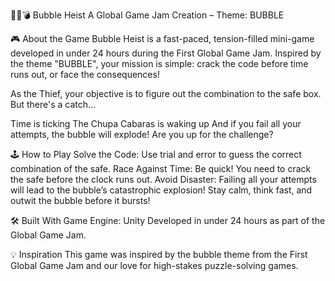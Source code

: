🕵️‍♂️💣 Bubble Heist
A Global Game Jam Creation – Theme: BUBBLE

🎮 About the Game
Bubble Heist is a fast-paced, tension-filled mini-game developed in under 24 hours during the First Global Game Jam. Inspired by the theme "BUBBLE", your mission is simple: crack the code before time runs out, or face the consequences!

As the Thief, your objective is to figure out the combination to the safe box. But there's a catch...

Time is ticking
The Chupa Cabaras is waking up
And if you fail all your attempts, the bubble will explode!
Are you up for the challenge?

🕹️ How to Play
Solve the Code: Use trial and error to guess the correct combination of the safe.
Race Against Time: Be quick! You need to crack the safe before the clock runs out.
Avoid Disaster: Failing all your attempts will lead to the bubble’s catastrophic explosion!
Stay calm, think fast, and outwit the bubble before it bursts!

🛠️ Built With
Game Engine: Unity
Developed in under 24 hours as part of the Global Game Jam.

💡 Inspiration
This game was inspired by the bubble theme from the First Global Game Jam and our love for high-stakes puzzle-solving games.
